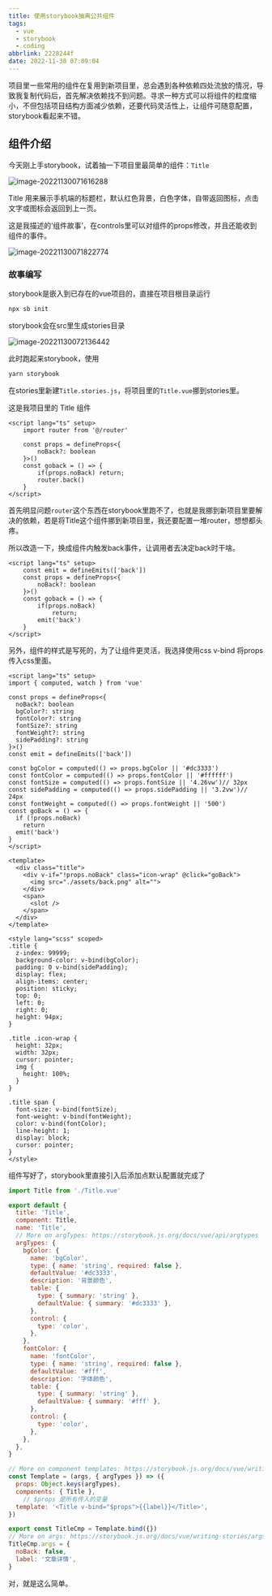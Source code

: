 ```yaml
---
title: 使用storybook抽离公共组件
tags:
  - vue
  - storybook
  - coding
abbrlink: 2228244f
date: 2022-11-30 07:09:04
---
```


项目里一些常用的组件在复用到新项目里，总会遇到各种依赖四处流放的情况，导致我复制代码后，首先解决依赖找不到问题。寻求一种方式可以将组件的粒度缩小，不但包括项目结构方面减少依赖，还要代码灵活性上，让组件可随意配置，storybook看起来不错。

<!--more-->

## 组件介绍

今天刚上手storybook，试着抽一下项目里最简单的组件：`Title`



![image-20221130071616288](使用storybook抽离公共组件/image-20221130071616288.png)

Title 用来展示手机端的标题栏，默认红色背景，白色字体，自带返回图标，点击文字或图标会返回到上一页。

这是我描述的‘组件故事’，在controls里可以对组件的props修改，并且还能收到组件的事件。

![image-20221130071822774](使用storybook抽离公共组件/image-20221130071822774.png)





### 故事编写

storybook是嵌入到已存在的vue项目的，直接在项目根目录运行

```bash
npx sb init
```

storybook会在src里生成stories目录

![image-20221130072136442](使用storybook抽离公共组件/image-20221130072136442.png)

此时跑起来storybook，使用

```bash
yarn storybook
```

在stories里新建`Title.stories.js`，将项目里的`Title.vue`挪到stories里。

这是我项目里的 Title 组件

```vue
<script lang="ts" setup>
    import router from '@/router'

    const props = defineProps<{
        noBack?: boolean
    }>()
    const goback = () => {
		if(props.noBack) return;
        router.back()
    }
</script>
```

首先明显问题`router`这个东西在storybook里跑不了，也就是我挪到新项目里要解决的依赖，若是将Title这个组件挪到新项目里，我还要配置一堆router，想想都头疼。

所以改造一下，换成组件内触发back事件，让调用者去决定back时干啥。

```vue
<script lang="ts" setup>
	const emit = defineEmits(['back'])
    const props = defineProps<{
        noBack?: boolean
    }>()
    const goback = () => {
		if(props.noBack) 
        	return;
        emit('back')
    }
</script>
```

另外，组件的样式是写死的，为了让组件更灵活，我选择使用css v-bind 将props传入css里面。

```vue
<script lang="ts" setup>
import { computed, watch } from 'vue'

const props = defineProps<{
  noBack?: boolean
  bgColor?: string
  fontColor?: string
  fontSize?: string
  fontWeight?: string
  sidePadding?: string
}>()
const emit = defineEmits(['back'])

const bgColor = computed(() => props.bgColor || '#dc3333')
const fontColor = computed(() => props.fontColor || '#ffffff')
const fontSize = computed(() => props.fontSize || '4.26vw')// 32px
const sidePadding = computed(() => props.sidePadding || '3.2vw')// 24px
const fontWeight = computed(() => props.fontWeight || '500')
const goBack = () => {
  if (!props.noBack)
    return
  emit('back')
}
</script>

<template>
  <div class="title">
    <div v-if="!props.noBack" class="icon-wrap" @click="goBack">
      <img src="./assets/back.png" alt="">
    </div>
    <span>
      <slot />
    </span>
  </div>
</template>

<style lang="scss" scoped>
.title {
  z-index: 99999;
  background-color: v-bind(bgColor);
  padding: 0 v-bind(sidePadding);
  display: flex;
  align-items: center;
  position: sticky;
  top: 0;
  left: 0;
  right: 0;
  height: 94px;
}

.title .icon-wrap {
  height: 32px;
  width: 32px;
  cursor: pointer;
  img {
    height: 100%;
  }
}

.title span {
  font-size: v-bind(fontSize);
  font-weight: v-bind(fontWeight);
  color: v-bind(fontColor);
  line-height: 1;
  display: block;
  cursor: pointer;
}
</style>
```

组件写好了，storybook里直接引入后添加点默认配置就完成了

```javascript
import Title from './Title.vue'

export default {
  title: 'Title',
  component: Title,
  name: 'Title',
  // More on argTypes: https://storybook.js.org/docs/vue/api/argtypes
  argTypes: {
    bgColor: {
      name: 'bgColor',
      type: { name: 'string', required: false },
      defaultValue: '#dc3333',
      description: '背景颜色',
      table: {
        type: { summary: 'string' },
        defaultValue: { summary: '#dc3333' },
      },
      control: {
        type: 'color',
      },
    },
    fontColor: {
      name: 'fontColor',
      type: { name: 'string', required: false },
      defaultValue: '#fff',
      description: '字体颜色',
      table: {
        type: { summary: 'string' },
        defaultValue: { summary: '#fff' },
      },
      control: {
        type: 'color',
      },
    },
  },
}

// More on component templates: https://storybook.js.org/docs/vue/writing-stories/introduction#using-args
const Template = (args, { argTypes }) => ({
  props: Object.keys(argTypes),
  components: { Title },
    // $props 是所有传入的变量
  template: '<Title v-bind="$props">{{label}}</Title>',
})

export const TitleCmp = Template.bind({})
// More on args: https://storybook.js.org/docs/vue/writing-stories/args
TitleCmp.args = {
  noBack: false,
  label: '文章详情',
}
```

对，就是这么简单。


